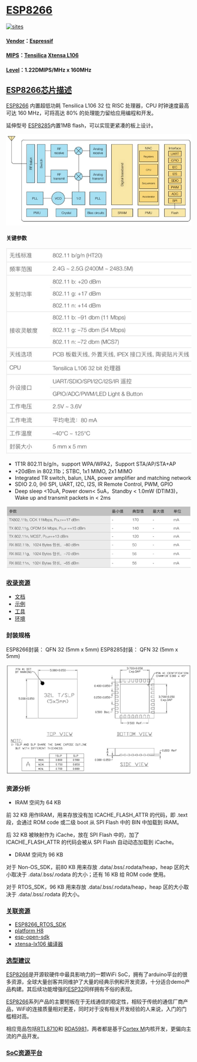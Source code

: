 ﻿# [ESP8266](https://github.com/sochub/ESP8266) 

[![sites](http://182.61.61.133/link/resources/SoC.png)](https://stop.stops.top) 

#### [Vendor](https://github.com/sochub/Vendor)：[Espressif](https://github.com/sochub/espressif)
#### [MIPS](https://github.com/sochub/MIPS)：[Tensilica](https://ip.cadence.com/ipportfolio/tensilica-ip) [Xtensa L106](https://github.com/sochub)
#### [Level](https://github.com/sochub/Level)：1.22DMIPS/MHz x 160MHz

## [ESP8266芯片描述](https://github.com/sochub/ESP8266/wiki) 

[ESP8266](https://github.com/sochub/ESP8266) 内置超低功耗 Tensilica L106 32 位 RISC 处理器，CPU 时钟速度最高可达 160 MHz，可将高达 80% 的处理能力留给应用编程和开发。

延伸型号 [ESP8285](https://github.com/sochub/ESP8266)内置1MB flash，可以实现更紧凑的板上设计。

[![sites](docs/ESP8266.jpg)](https://www.espressif.com/zh-hans/products/hardware/esp8266ex/overview) 


#### 关键参数

[![sites](docs/ESP8266EX.jpg)](https://www.espressif.com/zh-hans/products/hardware/esp8266ex/overview) 

* 1T1R 802.11 b/g/n，support WPA/WPA2，Support STA/AP/STA+AP
* +20dBm in 802.11b；STBC, 1x1 MIMO, 2x1 MIMO
* Integrated TR switch, balun, LNA, power amplifier and matching network
* SDIO 2.0, (H) SPI, UART, I2C, I2S, IR Remote Control, PWM, GPIO
* Deep sleep <10uA, Power down< 5uA，Standby < 1.0mW (DTIM3)，Wake up and transmit packets in < 2ms

[![sites](docs/ESP8266PWR.jpg)](https://www.espressif.com/zh-hans/products/hardware/esp8266ex/overview) 

### [收录资源](https://github.com/sochub/ESP8266)

* [文档](docs/)
* [示例](project/)
* [工具](tools/)
* [环境](espressif/)


### 封装规格

ESP8266封装： QFN 32 (5mm x 5mm)
ESP8285封装： QFN 32 (5mm x 5mm)

[![sites](docs/ESP8266P.jpg)](https://www.espressif.com/zh-hans/products/hardware/esp8266ex/overview) 

### 资源分析

* IRAM 空间为 64 KB

前 32 KB 用作IRAM，用来存放没有加 ICACHE_FLASH_ATTR 的代码，即 .text 段，会通过 ROM code 或二级 boot 从 SPI Flash 中的 BIN 中加载到 IRAM。

后 32 KB 被映射作为 iCache，放在 SPI Flash 中的，加了 ICACHE_FLASH_ATTR 的代码会被从 SPI Flash 自动动态加载到 iCache。

* DRAM 空间为 96 KB

对于 Non-OS_SDK，前80 KB 用来存放 .data/.bss/.rodata/heap，heap 区的大小取决于 .data/.bss/.rodata 的大小；还有 16 KB 给 ROM code 使用。

对于 RTOS_SDK，96 KB 用来存放 .data/.bss/.rodata/heap，heap 区的大小取决于 .data/.bss/.rodata 的大小。


### [关联资源](https://github.com/sochub)

* [ESP8266_RTOS_SDK](https://github.com/espressif/ESP8266_RTOS_SDK)
* [platform H8](https://github.com/OS-Q/H8)
* [esp-open-sdk](https://github.com/pfalcon/esp-open-sdk)
* [xtensa-lx106 编译器](https://github.com/sochub/xtensa-lx106)


### [选型建议](https://github.com/sochub)

[ESP8266](https://github.com/sochub/ESP8266)是开源软硬件中最具影响力的一颗WiFi SoC，拥有了arduino平台的很多资源，全球大量创客共同维护了大量的经典示例和开发资源，十分适合demo产品构建。其后续功能增强的[ESP32](https://github.com/sochub/ESP32)同样拥有不俗的表现。

[ESP8266](https://github.com/sochub/ESP8266)系列产品的主要短板在于无线通信的稳定性，相较于传统的通信厂商产品，WiFi的连接质量相对更差，同时对于没有相关开发经验的人来说，入门的门槛相对高。

相应竞品包括[RTL8710](https://github.com/sochub/RTL8710)和 [RDA5981](https://github.com/sochub/RDA5981)，两者都是基于[Cortex M](https://github.com/sochub/CM)内核开发，更偏向主流的产品开发。

###  [SoC资源平台](http://www.qitas.cn)   
